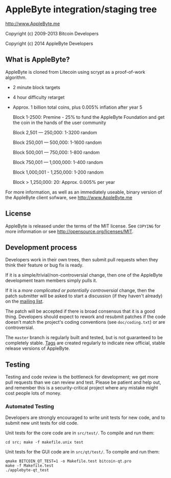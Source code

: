 AppleByte integration/staging tree
================================

http://www.AppleByte.me

Copyright (c) 2009-2013 Bitcoin Developers

Copyright (c) 2014 AppleByte Developers

What is AppleByte?
----------------

AppleByte is cloned from Litecoin using scrypt as a proof-of-work algorithm.
 - 2 minute block targets
 - 4 hour difficulty retarget
 - Approx. 1 billion total coins, plus 0.005% inflation after year 5

   Block 1-2500: Premine - 25% to fund the AppleByte Foundation and get the coin                           in the hands of the user community
 
   Block 2,501 — 250,000: 1-3200 random

   Block 250,001 — 500,000: 1-1600 random
 
   Block 500,001 — 750,000: 1-800 random

   Block 750,001 — 1,000,000: 1-400 random

   Block 1,000,001 - 1,250,000: 1-200 random

   Block > 1,250,000: 20: Approx. 0.005% per year

For more information, as well as an immediately useable, binary version of
the AppleByte client sofware, see http://www.AppleByte.me

License
-------

AppleByte is released under the terms of the MIT license. See `COPYING` for more
information or see http://opensource.org/licenses/MIT.

Development process
-------------------

Developers work in their own trees, then submit pull requests when they think
their feature or bug fix is ready.

If it is a simple/trivial/non-controversial change, then one of the AppleByte
development team members simply pulls it.

If it is a *more complicated or potentially controversial* change, then the patch
submitter will be asked to start a discussion (if they haven't already) on the
[mailing list](http://sourceforge.net/mailarchive/forum.php?forum_name=bitcoin-development).

The patch will be accepted if there is broad consensus that it is a good thing.
Developers should expect to rework and resubmit patches if the code doesn't
match the project's coding conventions (see `doc/coding.txt`) or are
controversial.

The `master` branch is regularly built and tested, but is not guaranteed to be
completely stable. [Tags](https://github.com/bitcoin/bitcoin/tags) are created
regularly to indicate new official, stable release versions of AppleByte.

Testing
-------

Testing and code review is the bottleneck for development; we get more pull
requests than we can review and test. Please be patient and help out, and
remember this is a security-critical project where any mistake might cost people
lots of money.

### Automated Testing

Developers are strongly encouraged to write unit tests for new code, and to
submit new unit tests for old code.

Unit tests for the core code are in `src/test/`. To compile and run them:

    cd src; make -f makefile.unix test

Unit tests for the GUI code are in `src/qt/test/`. To compile and run them:

    qmake BITCOIN_QT_TEST=1 -o Makefile.test bitcoin-qt.pro
    make -f Makefile.test
    ./applebyte-qt_test


